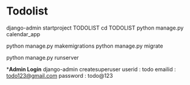 # Todolist
django-admin startproject TODOLIST
cd TODOLIST
python manage.py calendar_app

python manage.py makemigrations
python manage.py migrate

python manage.py runserver


*****Admin Login****
django-admin createsuperuser
userid : todo
emailid : todo123@gmail.com
password : todo@123

